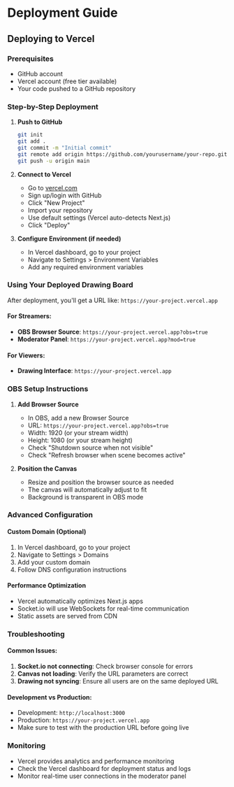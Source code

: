 # Deployment Guide

## Deploying to Vercel

### Prerequisites
- GitHub account
- Vercel account (free tier available)
- Your code pushed to a GitHub repository

### Step-by-Step Deployment

1. **Push to GitHub**
   ```bash
   git init
   git add .
   git commit -m "Initial commit"
   git remote add origin https://github.com/yourusername/your-repo.git
   git push -u origin main
   ```

2. **Connect to Vercel**
   - Go to [vercel.com](https://vercel.com)
   - Sign up/login with GitHub
   - Click "New Project"
   - Import your repository
   - Use default settings (Vercel auto-detects Next.js)
   - Click "Deploy"

3. **Configure Environment (if needed)**
   - In Vercel dashboard, go to your project
   - Navigate to Settings > Environment Variables
   - Add any required environment variables

### Using Your Deployed Drawing Board

After deployment, you'll get a URL like: `https://your-project.vercel.app`

#### For Streamers:
- **OBS Browser Source**: `https://your-project.vercel.app?obs=true`
- **Moderator Panel**: `https://your-project.vercel.app?mod=true`

#### For Viewers:
- **Drawing Interface**: `https://your-project.vercel.app`

### OBS Setup Instructions

1. **Add Browser Source**
   - In OBS, add a new Browser Source
   - URL: `https://your-project.vercel.app?obs=true`
   - Width: 1920 (or your stream width)
   - Height: 1080 (or your stream height)
   - Check "Shutdown source when not visible"
   - Check "Refresh browser when scene becomes active"

2. **Position the Canvas**
   - Resize and position the browser source as needed
   - The canvas will automatically adjust to fit
   - Background is transparent in OBS mode

### Advanced Configuration

#### Custom Domain (Optional)
1. In Vercel dashboard, go to your project
2. Navigate to Settings > Domains
3. Add your custom domain
4. Follow DNS configuration instructions

#### Performance Optimization
- Vercel automatically optimizes Next.js apps
- Socket.io will use WebSockets for real-time communication
- Static assets are served from CDN

### Troubleshooting

#### Common Issues:
1. **Socket.io not connecting**: Check browser console for errors
2. **Canvas not loading**: Verify the URL parameters are correct
3. **Drawing not syncing**: Ensure all users are on the same deployed URL

#### Development vs Production:
- Development: `http://localhost:3000`
- Production: `https://your-project.vercel.app`
- Make sure to test with the production URL before going live

### Monitoring
- Vercel provides analytics and performance monitoring
- Check the Vercel dashboard for deployment status and logs
- Monitor real-time user connections in the moderator panel
